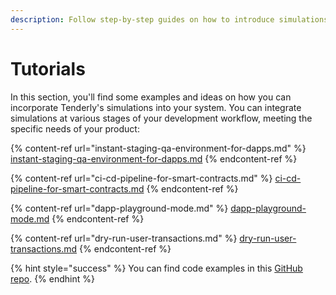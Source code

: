 ```yaml
---
description: Follow step-by-step guides on how to introduce simulations into your project.
---
```


# Tutorials

In this section, you'll find some examples and ideas on how you can incorporate Tenderly's simulations into your system. You can integrate simulations at various stages of your development workflow, meeting the specific needs of your product:

{% content-ref url="instant-staging-qa-environment-for-dapps.md" %}
[instant-staging-qa-environment-for-dapps.md](instant-staging-qa-environment-for-dapps.md)
{% endcontent-ref %}

{% content-ref url="ci-cd-pipeline-for-smart-contracts.md" %}
[ci-cd-pipeline-for-smart-contracts.md](ci-cd-pipeline-for-smart-contracts.md)
{% endcontent-ref %}

{% content-ref url="dapp-playground-mode.md" %}
[dapp-playground-mode.md](dapp-playground-mode.md)
{% endcontent-ref %}

{% content-ref url="dry-run-user-transactions.md" %}
[dry-run-user-transactions.md](dry-run-user-transactions.md)
{% endcontent-ref %}

{% hint style="success" %}
You can find code examples in this [GitHub repo](https://github.com/Tenderly/integration-samples/tree/main/playround-enviroment-for-dapps).
{% endhint %}
